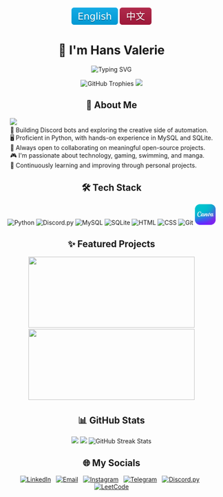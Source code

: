 <p align="center">
 <img src="assets/badges/English.svg" alt="Switch to English"/>
  <a href="docs/readmeCN.md"><img src="assets/badges/Chinese.svg" alt="切换到中文"/></a>
</p>


<div align="center">

# 👋 I'm Hans Valerie

<p>
  <picture>
  <img src="https://readme-typing-svg.demolab.com?font=Fira+Code,&size=24&pause=1000&color=5865F2&width=460&lines=Turning+ideas+into+automation;Coding+late,+improving+daily;Always+hungry+to+learn+new+stuff" alt="Typing SVG">
  </picture>
</p>

<picture>
<img src="https://nirzak-trophies.vercel.app/?username=Dendroculus&theme=tokyonight&no-frame=true&no-bg=true&margin-w=4&row=1&column=7" alt="GitHub Trophies" />
<img src="https://github-readme-activity-graph.vercel.app/graph?username=Dendroculus&theme=tokyo-night&bg_color=0d1117&color=e2e8f0&line=0ea5e9&point=38bdf8&area=true&hide_border=true&hide_title=true&hide_legend=true" />
</picture>

</div>



<div align="center">

## 🔭 About Me

<div style="display: inline-block; text-align: left;">
<picture><img src="https://komarev.com/ghpvc/?username=Dendroculus&color=ff69b4&style=round&abbreviated=true" /> </picture>
<br>
🐍 Building Discord bots and exploring the creative side of automation. <br>
🖥 Proficient in Python, with hands-on experience in MySQL and SQLite. <br>
🤝 Always open to collaborating on meaningful open-source projects. <br>
🎮 I'm passionate about technology, gaming, swimming, and manga. <br>
🎯 Continuously learning and improving through personal projects.
</div>

</div>



<div align="center">

## 🛠 Tech Stack

<p>
  <picture>
  <img src="https://skillicons.dev/icons?i=python" alt="Python" />
  <img src="https://skillicons.dev/icons?i=discord" alt="Discord.py" />
  <img src="https://skillicons.dev/icons?i=mysql" alt="MySQL" />
  <img src="https://skillicons.dev/icons?i=sqlite" alt="SQLite" />
  <img src="https://skillicons.dev/icons?i=html" alt="HTML" />
  <img src="https://skillicons.dev/icons?i=css" alt="CSS" />
  <img src="https://skillicons.dev/icons?i=git" alt="Git" />
  <a href="https://www.canva.com" target="_blank">
    <img src="https://github.com/Dendroculus/Dendroculus/blob/main/assets/Canva_Logo.png?raw=true" width="48" height="48" alt="Canva" />
  </a>
  </picture>
</p>

</div>



<div align="center">

## ✨ Featured Projects

<p>
  <a href="https://github.com/Dendroculus/AniAvatar"><img height="165" width="386"  src="https://github-dendroculus-readme-stats.vercel.app/api/pin/?username=Dendroculus&repo=AniAvatar&theme=omni&show_owner=true&border_color=B947B1&border_radius=20" onerror="this.onerror=null; this.src='https://github-readme-stats.vercel.app/api/pin/?username=Dendroculus&repo=AniAvatar&theme=omni&show_owner=true&border_color=B947B1&border_radius=20';"/></a>
  <a href="https://github.com/Dendroculus/kurumi-discord-bot"><img height="165" width="386" src="https://github-dendroculus-readme-stats.vercel.app/api/pin/?username=Dendroculus&repo=kurumi-discord-bot&theme=omni&show_owner=true&border_color=B947B1&border_radius=20" onerror="this.onerror=null; this.src='https://github-readme-stats.vercel.app/api/pin/?username=Dendroculus&repo=kurumi-discord-bot&theme=omni&show_owner=true&border_color=B947B1&border_radius=20';"/></a>
</p>

</div>

<div align="center">

## 📊 GitHub Stats

<p>
  <picture>
    <source media="(max-width: 768px)" srcset="https://github-dendroculus-readme-stats.vercel.app/api?username=Dendroculus&include_all_commits=true&show_icons=true&theme=tokyonight&border_color=0284c7&border_radius=20&locale=en">
    <img height="165" src="https://github-dendroculus-readme-stats.vercel.app/api?username=Dendroculus&include_all_commits=true&show_icons=true&theme=tokyonight&border_color=0284c7&border_radius=25&locale=en" onerror="this.onerror=null; this.src='https://github-readme-stats.vercel.app/api?username=Dendroculus&include_all_commits=true&show_icons=true&theme=tokyonight&border_color=0284c7&border_radius=25&locale=en';"/>
  </picture>
  <picture>
    <source media="(max-width: 768px)" srcset="https://github-dendroculus-readme-stats.vercel.app/api/top-langs/?username=Dendroculus&layout=compact&theme=tokyonight&langs_count=4&border_color=0284c7&border_radius=20&locale=en">
    <img height="165" src="https://github-dendroculus-readme-stats.vercel.app/api/top-langs/?username=Dendroculus&layout=compact&theme=tokyonight&langs_count=8&border_color=0284c7&border_radius=20&card_width=320&locale=en" onerror="this.onerror=null; this.src='https://github-readme-stats.vercel.app/api/top-langs/?username=Dendroculus&layout=compact&theme=tokyonight&langs_count=8&border_color=0284c7&border_radius=20&card_width=320&locale=en';"/>
  </picture>
  <picture>
    <img
      src="https://nirzak-streak-stats.vercel.app/?user=Dendroculus&theme=tokyonight&background=161b22&ring=60a5fa&fire=7dd3fc&border=3b82f6&border_radius=20&locale=en&cache_seconds=3600"
      onerror="this.onerror=null;
               this.src='https://github-readme-streak-stats-salesp07.vercel.app/?user=Dendroculus&theme=tokyonight&background=161b22&ring=60a5fa&fire=7dd3fc&currStreakLabel=60a5fa&sideNums=38bdf8&sideLabels=60a5fa&dates=94a3b8&border=3b82f6&stroke=0ea5e9&border_radius=20&locale=en';
               this.onerror=function(){
                 this.src='https.streak-stats.demolab.com/?user=Dendroculus&theme=tokyonight&background=161b22&border_radius=20&locale=en';
               };"
      alt="GitHub Streak Stats"
      height="165"
    />
  </Picture>
</p>

</div>

<div align="center">

## 🌐 My Socials

<p>
  <a href="https://www.linkedin.com/in/hans-valerie/" target="_blank"><img src="https://cdn.jsdelivr.net/gh/devicons/devicon/icons/linkedin/linkedin-original.svg" alt="LinkedIn" width="38" height="38"/></a>
  &nbsp;
  <a href="mailto:metsuwork@gmail.com"><img src="https://cdn-icons-png.flaticon.com/512/732/732200.png" alt="Email" width="38" height="38/"/></a>
  &nbsp;
  <a href="https://www.instagram.com/hansv.va/" target="_blank"><img src="https://cdn-icons-png.flaticon.com/512/2111/2111463.png" alt="Instagram" width="38" height="38"/></a>
  &nbsp;
  <a href="https://t.me/HansValerie" target="_blank"><img src="https://github.com/user-attachments/assets/3eb0ab11-0da8-4559-962e-0b3b07ad4bb3" alt="Telegram" width="38" height="38"/></a>
  &nbsp;
  <a href="https://discord.com/users/955268891125375036"><img src="https://skillicons.dev/icons?i=discord" alt="Discord.py" width="38" height="38"/></a>
  &nbsp;
  <a href="https://leetcode.com/u/Dendroculus/" target="_blank"><img src="https://cdn.jsdelivr.net/gh/homarr-labs/dashboard-icons/svg/leetcode-dark.svg" alt="LeetCode" width="38" height="38"/></a>
</p>

</div>
